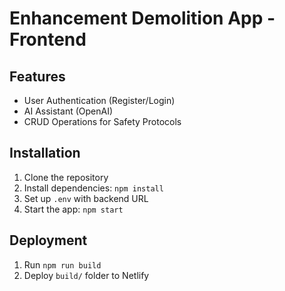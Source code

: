 # Enhancement Demolition App - Frontend

## Features
- User Authentication (Register/Login)
- AI Assistant (OpenAI)
- CRUD Operations for Safety Protocols

## Installation
1. Clone the repository
2. Install dependencies: `npm install`
3. Set up `.env` with backend URL
4. Start the app: `npm start`

## Deployment
1. Run `npm run build`
2. Deploy `build/` folder to Netlify
